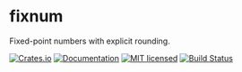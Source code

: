 # fixnum

Fixed-point numbers with explicit rounding.

[![Crates.io][crates-badge]][crates-url]
[![Documentation][docs-badge]][docs-url]
[![MIT licensed][mit-badge]][mit-url]
[![Build Status][actions-badge]][actions-url]

[crates-badge]: https://img.shields.io/crates/v/fixnum.svg
[crates-url]: https://crates.io/crates/fixnum
[docs-badge]: https://docs.rs/fixnum/badge.svg
[docs-url]: https://docs.rs/fixnum
[mit-badge]: https://img.shields.io/badge/license-MIT-blue.svg
[mit-url]: https://github.com/loyd/fixnum/blob/master/LICENSE
[actions-badge]: https://github.com/loyd/fixnum/workflows/CI/badge.svg
[actions-url]: https://github.com/loyd/fixnum/actions?query=workflow%3ACI+branch%3Amaster
